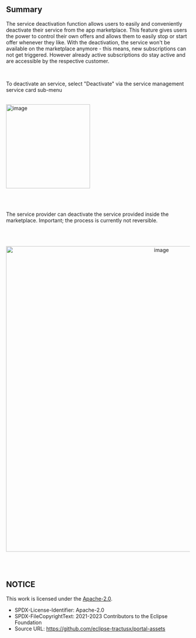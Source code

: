 ## Summary

The service deactivation function allows users to easily and conveniently deactivate their service from the app marketplace. This feature gives users the power to control their own offers and allows them to easily stop or start offer whenever they like.
With the deactivation, the service won't be available on the marketplace anymore - this means, new subscriptions can not get triggered. However already active subscriptions do stay active and are accessible by the respective customer.

<br>

To deactivate an service, select "Deactivate" via the service management service card sub-menu  
<br>

<p>
<img width="230" alt="image" src="https://github.com/catenax-ng/tx-portal-assets/assets/94133633/2f9e25b9-1cee-428e-a24e-7fe67fa11f27">
</p>
<br>
<br>

The service provider can deactivate the service provided inside the marketplace.
Important; the process is currently not reversible.

<br>
<br>

<p align="center">
<img width="836" alt="image" src="https://github.com/catenax-ng/tx-portal-assets/assets/94133633/b4ad2fa5-a96a-45de-a28e-b3d0dc6310a3">
</p>

<br>
<br>

## NOTICE

This work is licensed under the [Apache-2.0](https://www.apache.org/licenses/LICENSE-2.0).

- SPDX-License-Identifier: Apache-2.0
- SPDX-FileCopyrightText: 2021-2023 Contributors to the Eclipse Foundation
- Source URL: https://github.com/eclipse-tractusx/portal-assets
